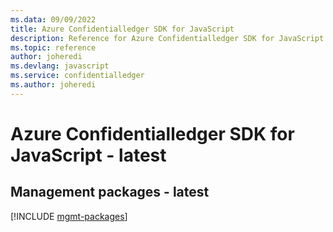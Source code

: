 ```yaml
---
ms.data: 09/09/2022
title: Azure Confidentialledger SDK for JavaScript
description: Reference for Azure Confidentialledger SDK for JavaScript
ms.topic: reference
author: joheredi
ms.devlang: javascript
ms.service: confidentialledger
ms.author: joheredi
---
```

# Azure Confidentialledger SDK for JavaScript - latest

## Management packages - latest
[!INCLUDE [mgmt-packages](confidentialledger-mgmt-index.md)]